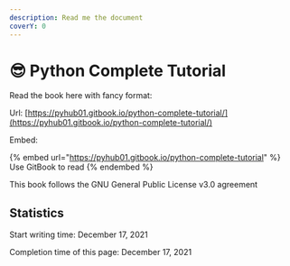 ```yaml
---
description: Read me the document
coverY: 0
---
```


# 😎 Python Complete Tutorial

Read the book here with fancy format:

Url: [https://pyhub01.gitbook.io/python-complete-tutorial/](https://pyhub01.gitbook.io/python-complete-tutorial/)

Embed:

{% embed url="https://pyhub01.gitbook.io/python-complete-tutorial" %}
Use GitBook to read
{% endembed %}

This book follows the GNU General Public License v3.0 agreement

## Statistics

Start writing time: December 17, 2021

Completion time of this page: December 17, 2021
